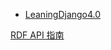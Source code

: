 - [LeaningDjango4.0](src/myknowledge/Django/LeaningDjango4.0.md)

[RDF API 指南](http://drf.jiuyou.info ':include :type=iframe width=100% height=400px')

<!-- [cinwell website](https://cinwell.com ':includ :type=iframe width=100% height=400px') -->

<!-- 2 -->


<!-- 3 -->